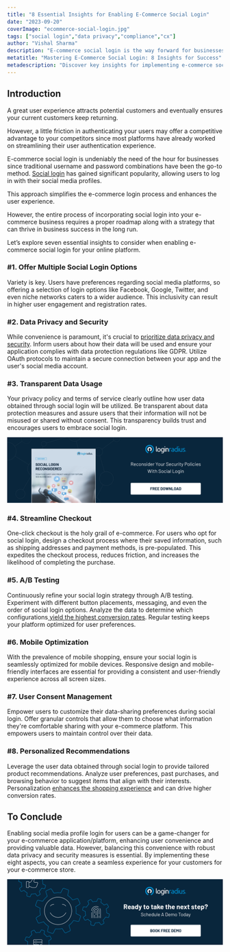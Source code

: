 ```yaml
---
title: "8 Essential Insights for Enabling E-Commerce Social Login"
date: "2023-09-20"
coverImage: "ecommerce-social-login.jpg"
tags: ["social login","data privacy","compliance","cx"]
author: "Vishal Sharma"
description: "E-commerce social login is the way forward for businesses looking to simplify user authentication and improve the overall user experience. However, success lies in the details, from offering multiple social login options to prioritizing data privacy and security. Explore these eight essential insights to ensure your e-commerce platform thrives in the age of social login."
metatitle: "Mastering E-Commerce Social Login: 8 Insights for Success"
metadescription: "Discover key insights for implementing e-commerce social login. Learn how to enhance overall business success from data privacy to mobile optimization."
---
```

## Introduction 

A great user experience attracts potential customers and eventually ensures your current customers keep returning.

However, a little friction in authenticating your users may offer a competitive advantage to your competitors since most platforms have already worked on streamlining their user authentication experience. 

E-commerce social login is undeniably the need of the hour for businesses since traditional username and password combinations have been the go-to method. [Social login](https://www.loginradius.com/social-login/) has gained significant popularity, allowing users to log in with their social media profiles. 

This approach simplifies the e-commerce login process and enhances the user experience.

However, the entire process of incorporating social login into your e-commerce business requires a proper roadmap along with a strategy that can thrive in business success in the long run. 

Let’s explore seven essential insights to consider when enabling e-commerce social login for your online platform. 

### #1. Offer Multiple Social Login Options

Variety is key. Users have preferences regarding social media platforms, so offering a selection of login options like Facebook, Google, Twitter, and even niche networks caters to a wider audience. This inclusivity can result in higher user engagement and registration rates.

### #2. Data Privacy and Security

While convenience is paramount, it's crucial to [prioritize data privacy and security](https://www.loginradius.com/blog/identity/consumer-data-privacy-security/). Inform users about how their data will be used and ensure your application complies with data protection regulations like GDPR. Utilize OAuth protocols to maintain a secure connection between your app and the user's social media account.

### #3. Transparent Data Usage

Your privacy policy and terms of service clearly outline how user data obtained through social login will be utilized. Be transparent about data protection measures and assure users that their information will not be misused or shared without consent. This transparency builds trust and encourages users to embrace social login.

[![WP-social-login-reconsidered](WP-social-login-reconsidered.png)](https://www.loginradius.com/resource/whitepaper/social-login-reconsidered/)

### #4. Streamline Checkout

One-click checkout is the holy grail of e-commerce. For users who opt for social login, design a checkout process where their saved information, such as shipping addresses and payment methods, is pre-populated. This expedites the checkout process, reduces friction, and increases the likelihood of completing the purchase.

### #5. A/B Testing

Continuously refine your social login strategy through A/B testing. Experiment with different button placements, messaging, and even the order of social login options. Analyze the data to determine which configurations[ yield the highest conversion rates](https://www.loginradius.com/blog/growth/sign-up-tips-conversion-rate/). Regular testing keeps your platform optimized for user preferences.

### #6. Mobile Optimization

 With the prevalence of mobile shopping, ensure your social login is seamlessly optimized for mobile devices. Responsive design and mobile-friendly interfaces are essential for providing a consistent and user-friendly experience across all screen sizes.

### #7. User Consent Management

Empower users to customize their data-sharing preferences during social login. Offer granular controls that allow them to choose what information they're comfortable sharing with your e-commerce platform. This empowers users to maintain control over their data.

### #8. Personalized Recommendations

Leverage the user data obtained through social login to provide tailored product recommendations. Analyze user preferences, past purchases, and browsing behavior to suggest items that align with their interests. Personalization [enhances the shopping experience](https://www.loginradius.com/blog/growth/improve-customer-experience-ecommerce/) and can drive higher conversion rates.

## To Conclude 

Enabling social media profile login for users can be a game-changer for your e-commerce application/platform, enhancing user convenience and providing valuable data. However, balancing this convenience with robust data privacy and security measures is essential. By implementing these eight aspects, you can create a seamless experience for your customers for your e-commerce store. 

[![book-a-demo-loginradius](../../assets/book-a-demo-loginradius.png)](https://www.loginradius.com/book-a-demo/)